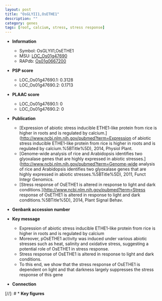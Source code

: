 ```yaml
---
layout: post
title: "OsGLYII1,OsETHE1"
description: ""
category: genes
tags: [root, calcium, stress, stress response]
---
```


* **Information**  
    + Symbol: OsGLYII1,OsETHE1  
    + MSU: [LOC_Os01g47690](http://rice.plantbiology.msu.edu/cgi-bin/ORF_infopage.cgi?orf=LOC_Os01g47690)  
    + RAPdb: [Os01g0667200](http://rapdb.dna.affrc.go.jp/viewer/gbrowse_details/irgsp1?name=Os01g0667200)  

* **PSP score**  
    + LOC_Os01g47690.1: 0.3128 
    + LOC_Os01g47690.2: 0.1713 

* **PLAAC score**  
    + LOC_Os01g47690.1: 0 
    + LOC_Os01g47690.2: 0 

* **Publication**  
    + [Expression of abiotic stress inducible ETHE1-like protein from rice is higher in roots and is regulated by calcium.](http://www.ncbi.nlm.nih.gov/pubmed?term=Expression of abiotic stress inducible ETHE1-like protein from rice is higher in roots and is regulated by calcium.%5BTitle%5D), 2014, Physiol Plant.
    + [Genome-wide analysis of rice and Arabidopsis identifies two glyoxalase genes that are highly expressed in abiotic stresses.](http://www.ncbi.nlm.nih.gov/pubmed?term=Genome-wide analysis of rice and Arabidopsis identifies two glyoxalase genes that are highly expressed in abiotic stresses.%5BTitle%5D), 2011, Funct Integr Genomics.
    + [Stress response of OsETHE1 is altered in response to light and dark conditions.](http://www.ncbi.nlm.nih.gov/pubmed?term=Stress response of OsETHE1 is altered in response to light and dark conditions.%5BTitle%5D), 2014, Plant Signal Behav.

* **Genbank accession number**  

* **Key message**  
    + Expression of abiotic stress inducible ETHE1-like protein from rice is higher in roots and is regulated by calcium
    + Moreover, pOsETHE1 activity was induced under various abiotic stresses such as heat, salinity and oxidative stress, suggesting a potential role of OsETHE1 in stress response.
    + Stress response of OsETHE1 is altered in response to light and dark conditions.
    + To this end, we show that the stress response of OsETHE1 is dependent on light and that darkness largely suppresses the stress response of this gene

* **Connection**  

[//]: # * **Key figures**  


